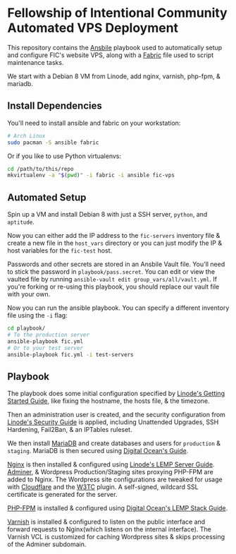 # Fellowship of Intentional Community Automated VPS Deployment

This repository contains the [Ansbile][ansible] playbook used to automatically
setup and configure FIC's website VPS, along with a [Fabric][fabric] file used
to script maintenance tasks.

We start with a Debian 8 VM from Linode, add nginx, varnish, php-fpm, &
mariadb.


## Install Dependencies

You'll need to install ansible and fabric on your workstation:

```bash
# Arch Linux
sudo pacman -S ansible fabric
```

Or if you like to use Python virtualenvs:

```bash
cd /path/to/this/repo
mkvirtualenv -a "$(pwd)" -i fabric -i ansible fic-vps
```


## Automated Setup

Spin up a VM and install Debian 8 with just a SSH server, `python`, and
`aptitude`.

Now you can either add the IP address to the `fic-servers` inventory file &
create a new file in the `host_vars` directory or you can just modify the IP &
host variables for the `fic-test` host.

Passwords and other secrets are stored in an Ansbile Vault file. You'll need to
stick the password in `playbook/pass.secret`. You can edit or view the vaulted
file by running `ansible-vault edit group_vars/all/vault.yml`. If you're
forking or re-using this playbook, you should replace our vault file with your
own.

Now you can run the ansible playbook. You can specify a different inventory
file using the `-i` flag:

```bash
cd playbook/
# To the production server
ansible-playbook fic.yml
# Or to your test server
ansible-playbook fic.yml -i test-servers
```


## Playbook

The playbook does some initial configuration specified by [Linode's Getting
Started Guide][linode-starting], like fixing the hostname, the hosts file, &
the timezone.

Then an administration user is created, and the security configuration from
[Linode's Security Guide][linode-secure] is applied, including Unattended
Upgrades, SSH Hardening, Fail2Ban, & an IPTables ruleset.

We then install [MariaDB][mariadb] and create databases and users for
`production` & `staging`. MariaDB is then secured using [Digital Ocean's
Guide][d-o-mysql].

[Nginx][nginx] is then installed & configured using [Linode's LEMP Server
Guide][linode-lemp]. [Adminer][adminer], & Wordpress Production/Staging sites
proxying PHP-FPM are added to Nginx. The Wordpress site configurations are
tweaked for usage with [Cloudflare][cloudflare] and the [W3TC][w3tc] plugin. A
self-signed, wildcard SSL certificate is generated for the server.

[PHP-FPM][php-fpm] is installed & configured using [Digital Ocean's LEMP Stack
Guide][d-o-lemp].

[Varnish][varnish] is installed & configured to listen on the public interface
and forward requests to Nginx(which listens on the internal interface). The
Varnish VCL is customized for caching Wordpress sites & skips processing of the
Adminer subdomain.



[ansible]: https://www.ansible.com/
[fabric]: http://www.fabfile.org/

[linode-starting]: https://www.linode.com/docs/getting-started
[linode-secure]: https://www.linode.com/docs/security/securing-your-server/
[mariadb]: https://mariadb.org/
[d-o-mysql]: https://www.digitalocean.com/community/tutorials/how-to-secure-mysql-and-mariadb-databases-in-a-linux-vps
[nginx]: https://www.nginx.com/
[linode-lemp]: https://www.linode.com/docs/websites/lemp/lemp-server-on-debian-8
[adminer]: https://www.adminer.org/
[cloudflare]: https://www.cloudflare.com/
[w3tc]: https://wordpress.org/plugins/w3-total-cache/
[php-fpm]: http://php-fpm.org/
[d-o-lemp]: https://www.digitalocean.com/community/tutorials/how-to-install-linux-nginx-mysql-php-lemp-stack-on-debian-7
[varnish]: https://www.varnish-cache.org/
